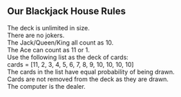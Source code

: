 ## Our Blackjack House Rules ##

The deck is unlimited in size.  
There are no jokers.  
The Jack/Queen/King all count as 10.  
The Ace can count as 11 or 1.  
Use the following list as the deck of cards:  
cards = [11, 2, 3, 4, 5, 6, 7, 8, 9, 10, 10, 10, 10]  
The cards in the list have equal probability of being drawn.  
Cards are not removed from the deck as they are drawn.  
The computer is the dealer.
